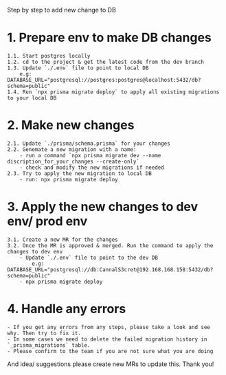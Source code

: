 Step by step to add new change to DB

# 1. Prepare env to make DB changes

    1.1. Start postgres locally
    1.2. cd to the project & get the latest code from the dev branch
    1.3. Update `./.env` file to point to local DB
        e.g: DATABASE_URL="postgresql://postgres:postgres@localhost:5432/db?schema=public"
    1.4. Run `npx prisma migrate deploy` to apply all existing migrations to your local DB

# 2. Make new changes

    2.1. Update `./prisma/schema.prisma` for your changes
    2.2. Genemate a new migration with a name:
        - run a command `npx prisma migrate dev --name discription_for_your_changes --create-only`
        - check and modify the new migrations if needed
    2.3. Try to apply the new migration to local DB
        - run: npx prisma migrate deploy

# 3. Apply the new changes to dev env/ prod env

    3.1. Create a new MR for the changes
    3.2. Once the MR is approved & merged. Run the command to apply the changes to dev env
        - Update `./.env` file to point to the dev DB
            e.g: DATABASE_URL="postgresql://db:CannalS3cret@192.168.168.158:5432/db?schema=public"
        - npx prisma migrate deploy

# 4. Handle any errors

    - If you get any errors from any steps, please take a look and see why. Then try to fix it.
    - In some cases we need to delete the failed migration history in `_prisma_migrations` table.
    - Please confirm to the team if you are not sure what you are doing

And idea/ suggestions please create new MRs to update this.
Thank you!
